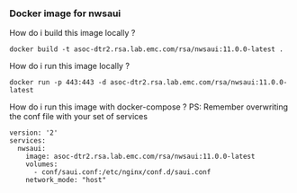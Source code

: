 ### Docker image for nwsaui
How do i build this image locally ?

```
docker build -t asoc-dtr2.rsa.lab.emc.com/rsa/nwsaui:11.0.0-latest .
```

How do i run this image locally ?

```
docker run -p 443:443 -d asoc-dtr2.rsa.lab.emc.com/rsa/nwsaui:11.0.0-latest
```

How do i run this image with docker-compose ?
PS: Remember overwriting the conf file with your set of services

```
version: '2'
services:
  nwsaui:
    image: asoc-dtr2.rsa.lab.emc.com/rsa/nwsaui:11.0.0-latest
    volumes:
      - conf/saui.conf:/etc/nginx/conf.d/saui.conf
    network_mode: "host"
```
